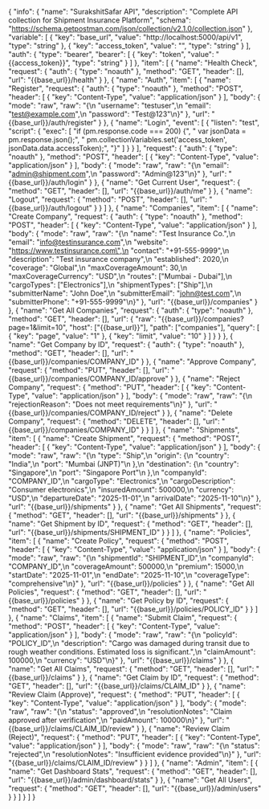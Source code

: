 {
  "info": {
    "name": "SurakshitSafar API",
    "description": "Complete API collection for Shipment Insurance Platform",
    "schema": "https://schema.getpostman.com/json/collection/v2.1.0/collection.json"
  },
  "variable": [
    {
      "key": "base_url",
      "value": "http://localhost:5000/api/v1",
      "type": "string"
    },
    {
      "key": "access_token",
      "value": "",
      "type": "string"
    }
  ],
  "auth": {
    "type": "bearer",
    "bearer": [
      {
        "key": "token",
        "value": "{{access_token}}",
        "type": "string"
      }
    ]
  },
  "item": [
    {
      "name": "Health Check",
      "request": {
        "auth": {
          "type": "noauth"
        },
        "method": "GET",
        "header": [],
        "url": "{{base_url}}/health"
      }
    },
    {
      "name": "Auth",
      "item": [
        {
          "name": "Register",
          "request": {
            "auth": {
              "type": "noauth"
            },
            "method": "POST",
            "header": [
              {
                "key": "Content-Type",
                "value": "application/json"
              }
            ],
            "body": {
              "mode": "raw",
              "raw": "{\n  \"username\": \"testuser\",\n  \"email\": \"test@example.com\",\n  \"password\": \"Test@123\"\n}"
            },
            "url": "{{base_url}}/auth/register"
          }
        },
        {
          "name": "Login",
          "event": [
            {
              "listen": "test",
              "script": {
                "exec": [
                  "if (pm.response.code === 200) {",
                  "    var jsonData = pm.response.json();",
                  "    pm.collectionVariables.set('access_token', jsonData.data.accessToken);",
                  "}"
                ]
              }
            }
          ],
          "request": {
            "auth": {
              "type": "noauth"
            },
            "method": "POST",
            "header": [
              {
                "key": "Content-Type",
                "value": "application/json"
              }
            ],
            "body": {
              "mode": "raw",
              "raw": "{\n  \"email\": \"admin@shipment.com\",\n  \"password\": \"Admin@123\"\n}"
            },
            "url": "{{base_url}}/auth/login"
          }
        },
        {
          "name": "Get Current User",
          "request": {
            "method": "GET",
            "header": [],
            "url": "{{base_url}}/auth/me"
          }
        },
        {
          "name": "Logout",
          "request": {
            "method": "POST",
            "header": [],
            "url": "{{base_url}}/auth/logout"
          }
        }
      ]
    },
    {
      "name": "Companies",
      "item": [
        {
          "name": "Create Company",
          "request": {
            "auth": {
              "type": "noauth"
            },
            "method": "POST",
            "header": [
              {
                "key": "Content-Type",
                "value": "application/json"
              }
            ],
            "body": {
              "mode": "raw",
              "raw": "{\n  \"name\": \"Test Insurance Co.\",\n  \"email\": \"info@testinsurance.com\",\n  \"website\": \"https://www.testinsurance.com\",\n  \"contact\": \"+91-555-9999\",\n  \"description\": \"Test insurance company\",\n  \"established\": 2020,\n  \"coverage\": \"Global\",\n  \"maxCoverageAmount\": 30,\n  \"maxCoverageCurrency\": \"USD\",\n  \"routes\": [\"Mumbai - Dubai\"],\n  \"cargoTypes\": [\"Electronics\"],\n  \"shipmentTypes\": [\"Ship\"],\n  \"submitterName\": \"John Doe\",\n  \"submitterEmail\": \"john@test.com\",\n  \"submitterPhone\": \"+91-555-9999\"\n}"
            },
            "url": "{{base_url}}/companies"
          }
        },
        {
          "name": "Get All Companies",
          "request": {
            "auth": {
              "type": "noauth"
            },
            "method": "GET",
            "header": [],
            "url": {
              "raw": "{{base_url}}/companies?page=1&limit=10",
              "host": ["{{base_url}}"],
              "path": ["companies"],
              "query": [
                {
                  "key": "page",
                  "value": "1"
                },
                {
                  "key": "limit",
                  "value": "10"
                }
              ]
            }
          }
        },
        {
          "name": "Get Company by ID",
          "request": {
            "auth": {
              "type": "noauth"
            },
            "method": "GET",
            "header": [],
            "url": "{{base_url}}/companies/COMPANY_ID"
          }
        },
        {
          "name": "Approve Company",
          "request": {
            "method": "PUT",
            "header": [],
            "url": "{{base_url}}/companies/COMPANY_ID/approve"
          }
        },
        {
          "name": "Reject Company",
          "request": {
            "method": "PUT",
            "header": [
              {
                "key": "Content-Type",
                "value": "application/json"
              }
            ],
            "body": {
              "mode": "raw",
              "raw": "{\n  \"rejectionReason\": \"Does not meet requirements\"\n}"
            },
            "url": "{{base_url}}/companies/COMPANY_ID/reject"
          }
        },
        {
          "name": "Delete Company",
          "request": {
            "method": "DELETE",
            "header": [],
            "url": "{{base_url}}/companies/COMPANY_ID"
          }
        }
      ]
    },
    {
      "name": "Shipments",
      "item": [
        {
          "name": "Create Shipment",
          "request": {
            "method": "POST",
            "header": [
              {
                "key": "Content-Type",
                "value": "application/json"
              }
            ],
            "body": {
              "mode": "raw",
              "raw": "{\n  \"type\": \"Ship\",\n  \"origin\": {\n    \"country\": \"India\",\n    \"port\": \"Mumbai (JNPT)\"\n  },\n  \"destination\": {\n    \"country\": \"Singapore\",\n    \"port\": \"Singapore Port\"\n  },\n  \"companyId\": \"COMPANY_ID\",\n  \"cargoType\": \"Electronics\",\n  \"cargoDescription\": \"Consumer electronics\",\n  \"insuredAmount\": 500000,\n  \"currency\": \"USD\",\n  \"departureDate\": \"2025-11-01\",\n  \"arrivalDate\": \"2025-11-10\"\n}"
            },
            "url": "{{base_url}}/shipments"
          }
        },
        {
          "name": "Get All Shipments",
          "request": {
            "method": "GET",
            "header": [],
            "url": "{{base_url}}/shipments"
          }
        },
        {
          "name": "Get Shipment by ID",
          "request": {
            "method": "GET",
            "header": [],
            "url": "{{base_url}}/shipments/SHIPMENT_ID"
          }
        }
      ]
    },
    {
      "name": "Policies",
      "item": [
        {
          "name": "Create Policy",
          "request": {
            "method": "POST",
            "header": [
              {
                "key": "Content-Type",
                "value": "application/json"
              }
            ],
            "body": {
              "mode": "raw",
              "raw": "{\n  \"shipmentId\": \"SHIPMENT_ID\",\n  \"companyId\": \"COMPANY_ID\",\n  \"coverageAmount\": 500000,\n  \"premium\": 15000,\n  \"startDate\": \"2025-11-01\",\n  \"endDate\": \"2025-11-10\",\n  \"coverageType\": \"comprehensive\"\n}"
            },
            "url": "{{base_url}}/policies"
          }
        },
        {
          "name": "Get All Policies",
          "request": {
            "method": "GET",
            "header": [],
            "url": "{{base_url}}/policies"
          }
        },
        {
          "name": "Get Policy by ID",
          "request": {
            "method": "GET",
            "header": [],
            "url": "{{base_url}}/policies/POLICY_ID"
          }
        }
      ]
    },
    {
      "name": "Claims",
      "item": [
        {
          "name": "Submit Claim",
          "request": {
            "method": "POST",
            "header": [
              {
                "key": "Content-Type",
                "value": "application/json"
              }
            ],
            "body": {
              "mode": "raw",
              "raw": "{\n  \"policyId\": \"POLICY_ID\",\n  \"description\": \"Cargo was damaged during transit due to rough weather conditions. Estimated loss is significant.\",\n  \"claimAmount\": 100000,\n  \"currency\": \"USD\"\n}"
            },
            "url": "{{base_url}}/claims"
          }
        },
        {
          "name": "Get All Claims",
          "request": {
            "method": "GET",
            "header": [],
            "url": "{{base_url}}/claims"
          }
        },
        {
          "name": "Get Claim by ID",
          "request": {
            "method": "GET",
            "header": [],
            "url": "{{base_url}}/claims/CLAIM_ID"
          }
        },
        {
          "name": "Review Claim (Approve)",
          "request": {
            "method": "PUT",
            "header": [
              {
                "key": "Content-Type",
                "value": "application/json"
              }
            ],
            "body": {
              "mode": "raw",
              "raw": "{\n  \"status\": \"approved\",\n  \"resolutionNotes\": \"Claim approved after verification\",\n  \"paidAmount\": 100000\n}"
            },
            "url": "{{base_url}}/claims/CLAIM_ID/review"
          }
        },
        {
          "name": "Review Claim (Reject)",
          "request": {
            "method": "PUT",
            "header": [
              {
                "key": "Content-Type",
                "value": "application/json"
              }
            ],
            "body": {
              "mode": "raw",
              "raw": "{\n  \"status\": \"rejected\",\n  \"resolutionNotes\": \"Insufficient evidence provided\"\n}"
            },
            "url": "{{base_url}}/claims/CLAIM_ID/review"
          }
        }
      ]
    },
    {
      "name": "Admin",
      "item": [
        {
          "name": "Get Dashboard Stats",
          "request": {
            "method": "GET",
            "header": [],
            "url": "{{base_url}}/admin/dashboard/stats"
          }
        },
        {
          "name": "Get All Users",
          "request": {
            "method": "GET",
            "header": [],
            "url": "{{base_url}}/admin/users"
          }
        }
      ]
    }
  ]
}